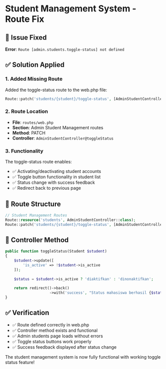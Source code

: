 # Student Management System - Route Fix

## 🐛 Issue Fixed

**Error**: `Route [admin.students.toggle-status] not defined`

## ✅ Solution Applied

### 1. Added Missing Route
Added the toggle-status route to the web.php file:

```php
Route::patch('students/{student}/toggle-status', [AdminStudentController::class, 'toggleStatus'])->name('students.toggle-status');
```

### 2. Route Location
- **File**: `routes/web.php`
- **Section**: Admin Student Management routes
- **Method**: PATCH
- **Controller**: `AdminStudentController@toggleStatus`

### 3. Functionality
The toggle-status route enables:
- ✅ Activating/deactivating student accounts
- ✅ Toggle button functionality in student list
- ✅ Status change with success feedback
- ✅ Redirect back to previous page

## 🎯 Route Structure

```php
// Student Management Routes
Route::resource('students', AdminStudentController::class);
Route::patch('students/{student}/toggle-status', [AdminStudentController::class, 'toggleStatus'])->name('students.toggle-status');
```

## 🔧 Controller Method

```php
public function toggleStatus(Student $student)
{
    $student->update([
        'is_active' => !$student->is_active
    ]);
    
    $status = $student->is_active ? 'diaktifkan' : 'dinonaktifkan';
    
    return redirect()->back()
                    ->with('success', "Status mahasiswa berhasil {$status}.");
}
```

## ✅ Verification
- ✅ Route defined correctly in web.php
- ✅ Controller method exists and functional
- ✅ Admin students page loads without errors
- ✅ Toggle status buttons work properly
- ✅ Success feedback displayed after status change

The student management system is now fully functional with working toggle status feature!

